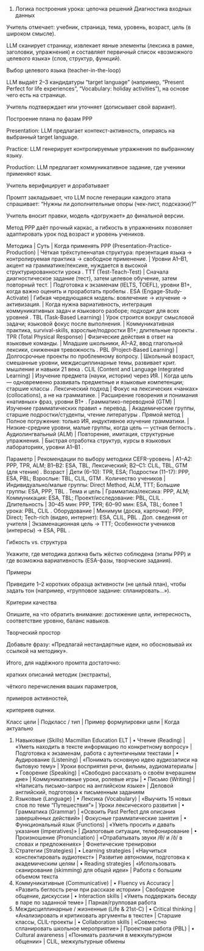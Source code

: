 1. Логика построения урока: цепочка решений
Диагностика входных данных

Учитель отмечает: учебник, страница, тема, уровень, возраст, цель (в широком смысле).

LLM сканирует страницу, извлекает явные элементы (лексика в рамке, заголовки, упражнения) и составляет первичный список «возможного целевого языка» (слов, структур, функций).

Выбор целевого языка (teacher-in-the-loop)

LLM выдаёт 2–3 кандидатуры “target language” (например, “Present Perfect for life experiences”, “Vocabulary: holiday activities”), на основе чего есть на странице.

Учитель подтверждает или уточняет (дописывает свой вариант).

Построение плана по фазам PPP

Presentation: LLM предлагает контекст-активность, опираясь на выбранный target language.

Practice: LLM генерирует контролируемые упражнения по выбранному языку.

Production: LLM предлагает коммуникативное задание, где ученики применяют язык.

Учитель верифицирует и дорабатывает

Промпт закладывает, что LLM после генерации каждого этапа спрашивает: “Нужны ли дополнительные опоры (чек-лист, подсказки)?”

Учитель вносит правки, модель «догружает» до финальной версии.










Метод PPP даёт прочный каркас, а гибкость в упражнениях позволяет адаптировать урок под возраст и уровень учеников.


Методика | Суть | Когда применять
PPP (Presentation-Practice-Production) | Чёткая трёхступенчатая структура: презентация языка → контролируемая практика → свободное применение. | Уровни A1–B1, акцент на грамматике/лексике, нуждается в высокой структурированности урока .
TTT (Test-Teach-Test) | Сначала диагностическое задание (тест), затем целевое обучение, затем повторный тест. | Подготовка к экзаменам (IELTS, TOEFL), уровни B1+, когда важно оценить и проработать пробелы .
ESA (Engage-Study-Activate) | Гибкая чередующаяся модель: вовлечение → изучение → активизация. | Когда нужна вариативность, интеграция коммуникативных задач и языкового разборе; подходит для всех уровней .
TBL (Task-Based Learning) | Урок строится вокруг смысловой задачи; языковой фокус после выполнения. | Коммуникативная практика, survival-skills, взрослые/подростки B1+; длительные проекты .
TPR (Total Physical Response) | Физические действия в ответ на языковые команды. | Младшие школьники, A1–A2, ввод глагольной лексики, сниженная тревожность .
PBL (Project-Based Learning) | Долгосрочные проекты по проблемному вопросу. | Школьный возраст, смешанные уровни, междисциплинарные темы, развивает крит. мышление и навыки 21 века .
CLIL (Content and Language Integrated Learning) | Изучение предмета (науки, истории) через ИЯ. | Когда цель — одновременно развивать предметные и языковые компетенции; старшие классы .
Лексический подход | Фокус на лексических «чанках» (collocations), а не на грамматике. | Расширение говорения и понимания «нативных» фраз, уровни B1+ .
Грамматико-переводной (GTM) | Изучение грамматических правил + перевод. | Академические группы, старшие подростки/студенты, чтение литературы .
Прямой метод | Полное погружение: только ИЯ, индуктивное изучение грамматики. | Низкие-средние уровни, малые группы, когда цель — устная беглость .
Аудиолингвальный (ALM) | Повторение, имитация, структурные упражнения. | Быстрая отработка структур, курсы в языковых лабораториях, уровни A1–B1 .


Параметр | Рекомендации по выбору методики
CEFR-уровень | A1–A2: PPP, TPR, ALM; B1–B2: ESA, TBL, Лексический; B2–C1: CLIL, TBL, GTM (для чтения) .
Возраст | Дети (6–10): TPR, ESA; Подростки (11–17): PPP, ESA, PBL; Взрослые: TBL, CLIL, GTM .
Количество учеников | Индивидуально/малые группы: Direct Method, ALM, TTT; Большие группы: ESA, PPP, TBL .
Тема и цель | Грамматика/лексика: PPP, ALM; Коммуникация: ESA, TBL; Проект/исследование: PBL, CLIL .
Длительность | 30–45 мин: PPP, TPR; 60–90 мин: ESA, TBL; более 1 урока: PBL, CLIL .
Оборудование | Минимум (доска, карточки): PPP, Direct; Tech-rich (видео, интернет): ESA, CLIL, PBL .
Доп. сведения от учителя | Экзаменационная цель → TTT; Особенности учеников (интересы) → ESA, PBL .


Гибкость vs. структура

Укажите, где методика должна быть жёстко соблюдена (этапы PPP) и где возможна вариативность (ESA-фазы, творческие задания).

Примеры

Приведите 1–2 коротких образца активности (не целый план), чтобы задать тон (например, «групповое задание: спланировать…»).

Критерии качества

Опишите, на что обратить внимание: достижение цели, интересность, соответствие уровню, баланс навыков.

Творческий простор

Добавьте фразу: «Предлагай нестандартные идеи, но обосновывай их ссылкой на методику».

Итого, для надёжного промпта достаточно:

кратких описаний методик (экстракты),

чёткого перечисления ваших параметров,

примеров активностей,

критериев оценки.




Класс цели | Подкласс / тип | Пример формулировки цели | Когда актуально
1. Навыковые (Skills) Macmillan Education ELT 
 | • Чтение (Reading) | «Уметь находить в тексте информацию по конкретному вопросу» | Подготовка к экзаменам, работа с аутентичными текстами
 | • Аудирование (Listening) | «Понимать основную идею аудиозаписи на бытовую тему» | Уроки восприятия речи, фильмы, аудиоматериалы
 | • Говорение (Speaking) | «Свободно рассказать о своём вчерашнем дне» | Коммуникативные уроки, ролевые игры
 | • Письмо (Writing) | «Написать письмо–запрос на английском языке» | Деловой английский, подготовка к письменным заданиям
2. Языковые (Language) 
 | • Лексика (Vocabulary) | «Выучить 15 новых слов по теме “Путешествия”» | Уроки лексического развития
 | • Грамматика (Grammar) | «Освоить Past Perfect для описания завершённых действий» | Фокусные грамматические занятия
 | • Функциональный язык (Functions) | «Уметь просить и давать указания (imperatives)» | Диалоговые ситуации, телефонирование
 | • Произношение (Pronunciation) | «Отрабатывать звуки /θ/ и /ð/ в словах и предложениях» | Фонетические тренировки
3. Стратегии (Strategies) 
 | • Learning strategies | «Научиться конспектировать аудиотекст» | Развитие автономии, подготовка к академическим целям
 | • Reading strategies | «Использовать сканирование (skimming) для общей идеи» | Работа с большим объемом текста
4. Коммуникативные (Communicative) 
 | • Fluency vs Accuracy | «Развить беглость речи при рассказе истории» | Свободное общение, дискуссии
 | • Interaction skills | «Уметь поддержать беседу в паре по заданной теме» | Парная/групповая работа
5. Междисциплинарные / жизненные (Life & 21st-C) 
 | • Critical thinking | «Анализировать и критиковать аргументы в тексте» | Старшие классы, CLIL-проекты
 | • Collaboration skills | «Совместно спланировать школьное мероприятие» | Проектная работа (PBL)
 | • Cultural awareness | «Понимать различия в межкультурном общении» | CLIL, межкультурные обмены
